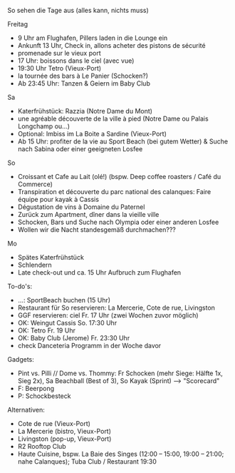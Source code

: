 So sehen die Tage aus (alles kann, nichts muss)

Freitag
- 9 Uhr am Flughafen, Pillers laden in die Lounge ein
- Ankunft 13 Uhr, Check in, allons acheter des pistons de sécurité
- promenade sur le vieux port
- 17 Uhr: boissons dans le ciel (avec vue)
- 19:30 Uhr Tetro (Vieux-Port)
- la tournée des bars à Le Panier (Schocken?)
- Ab 23:45 Uhr: Tanzen & Geiern im Baby Club

Sa
- Katerfrühstück: Razzia (Notre Dame du Mont)
- une agréable découverte de la ville à pied (Notre Dame ou Palais Longchamp ou…)
- Optional: Imbiss im La Boite a Sardine (Vieux-Port)
- Ab 15 Uhr: profiter de la vie au Sport Beach (bei gutem Wetter) & Suche nach Sabina oder einer geeigneten Losfee

So
- Croissant et Cafe au Lait (olé!) (bspw. Deep coffee roasters / Café du Commerce)
- Transpiration et découverte du parc national des calanques: Faire équipe pour kayak à Cassis
- Dégustation de vins à Domaine du Paternel
- Zurück zum Apartment, dîner dans la vieille ville
- Schocken, Bars und Suche nach Olympia oder einer anderen Losfee
- Wollen wir die Nacht standesgemäß durchmachen???

Mo
- Spätes Katerfrühstück
- Schlendern
- Late check-out und ca. 15 Uhr Aufbruch zum Flughafen

To-do's:
- ...: SportBeach buchen (15 Uhr)
- Restaurant für So reservieren: La Mercerie, Cote de rue, Livingston
- GGF reservieren: ciel Fr. 17 Uhr (zwei Wochen zuvor möglich)
- OK: Weingut Cassis So. 17:30 Uhr
- OK: Tetro Fr. 19 Uhr
- OK: Baby Club (Jerome) Fr. 23:30 Uhr
- check Danceteria Programm in der Woche davor

Gadgets:
- Pint vs. Pilli // Dome vs. Thommy: Fr Schocken (mehr Siege: Hälfte 1x, Sieg 2x), Sa Beachball (Best of 3), So Kayak (Sprint) --> "Scorecard"
- F: Beerpong
- P: Schockbesteck

Alternativen:
- Cote de rue (Vieux-Port)
- La Mercerie (bistro, Vieux-Port)
- Livingston (pop-up, Vieux-Port)
- R2 Rooftop Club
- Haute Cuisine, bspw. La Baie des Singes (12:00 – 15:00, 19:00 – 21:00; nahe Calanques); Tuba Club / Restaurant 19:30

